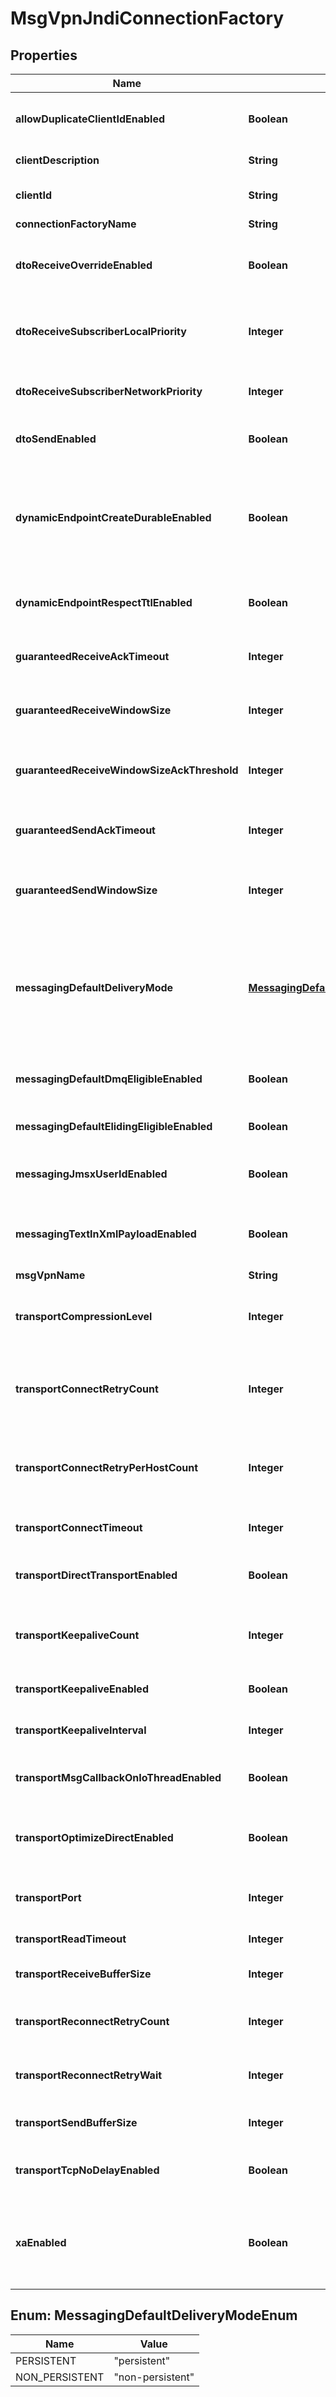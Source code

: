 
# MsgVpnJndiConnectionFactory

## Properties
Name | Type | Description | Notes
------------ | ------------- | ------------- | -------------
**allowDuplicateClientIdEnabled** | **Boolean** | Enable or disable whether new JMS connections can use the same Client identifier (ID) as an existing connection. The default value is &#x60;false&#x60;. Available since 2.3. |  [optional]
**clientDescription** | **String** | The description of the Client. The default value is &#x60;\&quot;\&quot;&#x60;. |  [optional]
**clientId** | **String** | The Client identifier (ID). If not specified, a unique value for it will be generated. The default value is &#x60;\&quot;\&quot;&#x60;. |  [optional]
**connectionFactoryName** | **String** | The name of the JMS Connection Factory. |  [optional]
**dtoReceiveOverrideEnabled** | **Boolean** | Enable or disable overriding by the Subscriber (Consumer) of the deliver-to-one (DTO) property on messages. When enabled, the Subscriber can receive all DTO tagged messages. The default value is &#x60;true&#x60;. |  [optional]
**dtoReceiveSubscriberLocalPriority** | **Integer** | The priority for receiving deliver-to-one (DTO) messages by the Subscriber (Consumer) if the messages are published on the local broker that the Subscriber is directly connected to. The default value is &#x60;1&#x60;. |  [optional]
**dtoReceiveSubscriberNetworkPriority** | **Integer** | The priority for receiving deliver-to-one (DTO) messages by the Subscriber (Consumer) if the messages are published on a remote broker. The default value is &#x60;1&#x60;. |  [optional]
**dtoSendEnabled** | **Boolean** | Enable or disable the deliver-to-one (DTO) property on messages sent by the Publisher (Producer). The default value is &#x60;false&#x60;. |  [optional]
**dynamicEndpointCreateDurableEnabled** | **Boolean** | Enable or disable whether a durable endpoint will be dynamically created on the broker when the client calls \&quot;Session.createDurableSubscriber()\&quot; or \&quot;Session.createQueue()\&quot;. The created endpoint respects the message time-to-live (TTL) according to the \&quot;dynamicEndpointRespectTtlEnabled\&quot; property. The default value is &#x60;false&#x60;. |  [optional]
**dynamicEndpointRespectTtlEnabled** | **Boolean** | Enable or disable whether dynamically created durable and non-durable endpoints respect the message time-to-live (TTL) property. The default value is &#x60;true&#x60;. |  [optional]
**guaranteedReceiveAckTimeout** | **Integer** | The timeout for sending the acknowledgement (ACK) for guaranteed messages received by the Subscriber (Consumer), in milliseconds. The default value is &#x60;1000&#x60;. |  [optional]
**guaranteedReceiveWindowSize** | **Integer** | The size of the window for guaranteed messages received by the Subscriber (Consumer), in messages. The default value is &#x60;18&#x60;. |  [optional]
**guaranteedReceiveWindowSizeAckThreshold** | **Integer** | The threshold for sending the acknowledgement (ACK) for guaranteed messages received by the Subscriber (Consumer) as a percentage of the \&quot;guaranteedReceiveWindowSize\&quot; value. The default value is &#x60;60&#x60;. |  [optional]
**guaranteedSendAckTimeout** | **Integer** | The timeout for receiving the acknowledgement (ACK) for guaranteed messages sent by the Publisher (Producer), in milliseconds. The default value is &#x60;2000&#x60;. |  [optional]
**guaranteedSendWindowSize** | **Integer** | The size of the window for non-persistent guaranteed messages sent by the Publisher (Producer), in messages. For persistent messages the window size is fixed at 1. The default value is &#x60;255&#x60;. |  [optional]
**messagingDefaultDeliveryMode** | [**MessagingDefaultDeliveryModeEnum**](#MessagingDefaultDeliveryModeEnum) | The default delivery mode for messages sent by the Publisher (Producer). The default value is &#x60;\&quot;persistent\&quot;&#x60;. The allowed values and their meaning are:  &lt;pre&gt; \&quot;persistent\&quot; - The broker spools messages (persists in the Message Spool) as part of the send operation. \&quot;non-persistent\&quot; - The broker does not spool messages (does not persist in the Message Spool) as part of the send operation. &lt;/pre&gt;  |  [optional]
**messagingDefaultDmqEligibleEnabled** | **Boolean** | Enable or disable whether messages sent by the Publisher (Producer) are Dead Message Queue (DMQ) eligible by default. The default value is &#x60;false&#x60;. |  [optional]
**messagingDefaultElidingEligibleEnabled** | **Boolean** | Enable or disable whether messages sent by the Publisher (Producer) are Eliding eligible by default. The default value is &#x60;false&#x60;. |  [optional]
**messagingJmsxUserIdEnabled** | **Boolean** | Enable or disable inclusion (adding or replacing) of the JMSXUserID property in messages sent by the Publisher (Producer). The default value is &#x60;false&#x60;. |  [optional]
**messagingTextInXmlPayloadEnabled** | **Boolean** | Enable or disable encoding of JMS text messages in Publisher (Producer) messages as XML payload. When disabled, JMS text messages are encoded as a binary attachment. The default value is &#x60;true&#x60;. |  [optional]
**msgVpnName** | **String** | The name of the Message VPN. |  [optional]
**transportCompressionLevel** | **Integer** | The ZLIB compression level for the connection to the broker. The value \&quot;0\&quot; means no compression, and the value \&quot;-1\&quot; means the compression level is specified in the JNDI Properties file. The default value is &#x60;-1&#x60;. |  [optional]
**transportConnectRetryCount** | **Integer** | The maximum number of retry attempts to establish an initial connection to the host or list of hosts. The value \&quot;0\&quot; means a single attempt (no retries), and the value \&quot;-1\&quot; means to retry forever. The default value is &#x60;0&#x60;. |  [optional]
**transportConnectRetryPerHostCount** | **Integer** | The maximum number of retry attempts to establish an initial connection to each host on the list of hosts. The value \&quot;0\&quot; means a single attempt (no retries), and the value \&quot;-1\&quot; means to retry forever. The default value is &#x60;0&#x60;. |  [optional]
**transportConnectTimeout** | **Integer** | The timeout for establishing an initial connection to the broker, in milliseconds. The default value is &#x60;30000&#x60;. |  [optional]
**transportDirectTransportEnabled** | **Boolean** | Enable or disable usage of the Direct Transport mode for sending non-persistent messages. When disabled, the Guaranteed Transport mode is used. The default value is &#x60;true&#x60;. |  [optional]
**transportKeepaliveCount** | **Integer** | The maximum number of consecutive application-level keepalive messages sent without the broker response before the connection to the broker is closed. The default value is &#x60;3&#x60;. |  [optional]
**transportKeepaliveEnabled** | **Boolean** | Enable or disable usage of application-level keepalive messages to maintain a connection with the broker. The default value is &#x60;true&#x60;. |  [optional]
**transportKeepaliveInterval** | **Integer** | The interval between application-level keepalive messages, in milliseconds. The default value is &#x60;3000&#x60;. |  [optional]
**transportMsgCallbackOnIoThreadEnabled** | **Boolean** | Enable or disable delivery of asynchronous messages directly from the I/O thread. Contact Solace Support before enabling this property. The default value is &#x60;false&#x60;. |  [optional]
**transportOptimizeDirectEnabled** | **Boolean** | Enable or disable optimization for the Direct Transport delivery mode. If enabled, the client application is limited to one Publisher (Producer) and one non-durable Subscriber (Consumer). The default value is &#x60;false&#x60;. |  [optional]
**transportPort** | **Integer** | The connection port number on the broker for SMF clients. The value \&quot;-1\&quot; means the port is specified in the JNDI Properties file. The default value is &#x60;-1&#x60;. |  [optional]
**transportReadTimeout** | **Integer** | The timeout for reading a reply from the broker, in milliseconds. The default value is &#x60;10000&#x60;. |  [optional]
**transportReceiveBufferSize** | **Integer** | The size of the receive socket buffer, in bytes. It corresponds to the SO_RCVBUF socket option. The default value is &#x60;65536&#x60;. |  [optional]
**transportReconnectRetryCount** | **Integer** | The maximum number of attempts to reconnect to the host or list of hosts after the connection has been lost. The value \&quot;-1\&quot; means to retry forever. The default value is &#x60;3&#x60;. |  [optional]
**transportReconnectRetryWait** | **Integer** | The amount of time before making another attempt to connect or reconnect to the host after the connection has been lost, in milliseconds. The default value is &#x60;3000&#x60;. |  [optional]
**transportSendBufferSize** | **Integer** | The size of the send socket buffer, in bytes. It corresponds to the SO_SNDBUF socket option. The default value is &#x60;65536&#x60;. |  [optional]
**transportTcpNoDelayEnabled** | **Boolean** | Enable or disable the TCP_NODELAY option. When enabled, Nagle&#39;s algorithm for TCP/IP congestion control (RFC 896) is disabled. The default value is &#x60;true&#x60;. |  [optional]
**xaEnabled** | **Boolean** | Enable or disable this as an XA Connection Factory. When enabled, the Connection Factory can be cast to \&quot;XAConnectionFactory\&quot;, \&quot;XAQueueConnectionFactory\&quot; or \&quot;XATopicConnectionFactory\&quot;. The default value is &#x60;false&#x60;. |  [optional]


<a name="MessagingDefaultDeliveryModeEnum"></a>
## Enum: MessagingDefaultDeliveryModeEnum
Name | Value
---- | -----
PERSISTENT | &quot;persistent&quot;
NON_PERSISTENT | &quot;non-persistent&quot;



